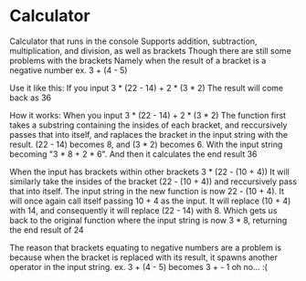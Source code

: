 # Calculator
Calculator that runs in the console
Supports addition, subtraction, multiplication, and division, as well as brackets
Though there are still some problems with the brackets
Namely when the result of a bracket is a negative number
ex. 3 + (4 - 5)

Use it like this:
If you input
3 * (22 - 14) + 2 * (3 * 2)
The result will come back as
36

How it works:
When you input
3 * (22 - 14) + 2 * (3 * 2)
The function first takes a substring containing the insides of each bracket,
and reccursively passes that into itself,
and raplaces the bracket in the input string with the result.
(22 - 14) becomes 8, and (3 * 2) becomes 6.
With the input string becoming "3 * 8 + 2 * 6".
And then it calculates the end result
36

When the input has brackets within other brackets
3 * (22 - (10 + 4))
It will similarly take the insides of the bracket (22 - (10 + 4))
and reccursively pass that into itself.
The input string in the new function is now 22 - (10 + 4).
It will once again call itself passing 10 + 4 as the input.
It will replace (10 + 4) with 14, and consequently
it will replace (22 - 14) with 8.
Which gets us back to the original function where
the input string is now 3 * 8,
returning the end result of
24

The reason that brackets equating to negative numbers are a problem is
because when the bracket is replaced with its result,
it spawns another operator in the input string.
ex. 3 + (4 - 5) becomes 3 + - 1
oh no... :(